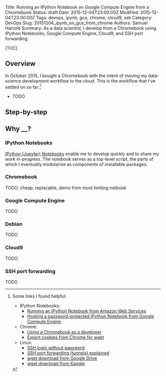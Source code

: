 Title: Running an IPython Notebook on Google Compute Engine from a Chromebook
Status: draft
Date: 2015-12-04T23:00:00Z
Modified: 2015-12-04T23:00:00Z
Tags: devops, ipynb, gce, chrome, cloud9, ssh
Category: DevOps
Slug: 20151204_ipynb_on_gce_from_chrome
Authors: Samuel Harrold
Summary: As a data scientist, I develop from a Chromebook using IPython Notebooks, Google Compute Engine, Cloud9, and SSH port forwarding.

[TOC]

## Overview

In October 2015, I bought a Chromebook with the intent of moving my data-science development workflow to the cloud. This is the workflow that I've settled on so far:[^1]  
* TODO

<!-- TODO: format footnote -->
[^1]: Some links I found helpful:  
    * IPython Notebooks:  
        * [Running an IPython Notebook from Amazon Web Services](https://gist.github.com/iamatypeofwalrus/5183133)  
        * [Hosting a password-protected IPython Notebook from Google Compute Engine](https://gist.github.com/samklr/07bee2868a6ed72a8ec4)  
    * Chrome:  
        * [Using a Chromebook as a developer](http://jjg.svbtle.com/)  
        * [Export cookies from Chrome for wget](https://chrome.google.com/webstore/detail/cookiestxt/njabckikapfpffapmjgojcnbfjonfjfg)  
    * Linux:  
        * [SSH login without password](http://www.linuxproblem.org/art_9.html)  
        * [SSH port forwarding (tunnels) explained](http://blog.trackets.com/2014/05/17/ssh-tunnel-local-and-remote-port-forwarding-explained-with-examples.html)  
        * [wget download from Google Drive](http://unix.stackexchange.com/questions/136371/how-to-download-a-folder-from-google-drive-using-terminal)  
        * [wget download from Kaggle](https://www.kaggle.com/forums/f/15/kaggle-forum/t/6604/downloading-data-via-command-line)  

## Step-by-step

## Why __?

### IPython Notebooks

[IPython (Jupyter) Notebooks](http://ipython.org/notebook.html) enable me to
develop quickly and to share my work in-progress. The notebook serves as a top-level script, the parts of which I eventually modularize as components of installable packages.

### Chromebook

TODO: cheap, replacable, demo from most limiting netbook

### Google Compute Engine

TODO

### Debian

TODO

### Cloud9

TODO

### SSH port forwarding

TODO
